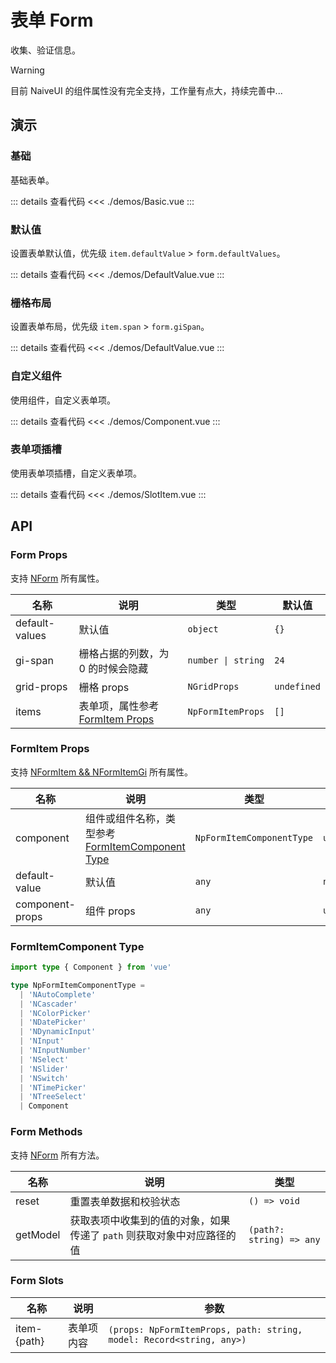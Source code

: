# 表单 Form

收集、验证信息。

> [!WARNING]
> 目前 NaiveUI 的组件属性没有完全支持，工作量有点大，持续完善中...

## 演示

<script setup lang="ts">
import { Basic, DefaultValue, Grid, Component, SlotItem } from './demos'
</script>

### 基础

基础表单。

<Basic />

::: details 查看代码
<<< ./demos/Basic.vue
:::

### 默认值

设置表单默认值，优先级 `item.defaultValue` > `form.defaultValues`。

<DefaultValue />

::: details 查看代码
<<< ./demos/DefaultValue.vue
:::

### 栅格布局

设置表单布局，优先级 `item.span` > `form.giSpan`。

<Grid />

::: details 查看代码
<<< ./demos/DefaultValue.vue
:::

### 自定义组件

使用组件，自定义表单项。

<Component />

::: details 查看代码
<<< ./demos/Component.vue
:::

### 表单项插槽

使用表单项插槽，自定义表单项。

<SlotItem />

::: details 查看代码
<<< ./demos/SlotItem.vue
:::

## API

### Form Props

支持 [NForm](https://www.naiveui.com/zh-CN/light/components/form#Form-Props) 所有属性。

| 名称           | 说明                                               | 类型               | 默认值      |
| -------------- | -------------------------------------------------- | ------------------ | ----------- |
| default-values | 默认值                                             | `object`           | `{}`        |
| gi-span        | 栅格占据的列数，为 0 的时候会隐藏                  | `number \| string` | `24`        |
| grid-props     | 栅格 props                                         | `NGridProps`       | `undefined` |
| items          | 表单项，属性参考 [FormItem Props](#formitem-props) | `NpFormItemProps`  | `[]`        |

### FormItem Props

支持 [NFormItem && NFormItemGi](https://www.naiveui.com/zh-CN/light/components/form#FormItem-Props) 所有属性。

| 名称            | 说明                                                                       | 类型                      | 默认值      |
| --------------- | -------------------------------------------------------------------------- | ------------------------- | ----------- |
| component       | 组件或组件名称，类型参考 [FormItemComponent Type](#formitemcomponent-type) | `NpFormItemComponentType` | `undefined` |
| default-value   | 默认值                                                                     | `any`                     | `null`      |
| component-props | 组件 props                                                                 | `any`                     | `undefined` |

### FormItemComponent Type

```ts
import type { Component } from 'vue'

type NpFormItemComponentType =
  | 'NAutoComplete'
  | 'NCascader'
  | 'NColorPicker'
  | 'NDatePicker'
  | 'NDynamicInput'
  | 'NInput'
  | 'NInputNumber'
  | 'NSelect'
  | 'NSlider'
  | 'NSwitch'
  | 'NTimePicker'
  | 'NTreeSelect'
  | Component
```

### Form Methods

支持 [NForm](https://www.naiveui.com/zh-CN/light/components/form#Form-Methods) 所有方法。

| 名称     | 说明                                                                   | 类型                     |
| -------- | ---------------------------------------------------------------------- | ------------------------ |
| reset    | 重置表单数据和校验状态                                                 | `() => void`             |
| getModel | 获取表项中收集到的值的对象，如果传递了 `path` 则获取对象中对应路径的值 | `(path?: string) => any` |

### Form Slots

| 名称          | 说明       | 参数                                                                 |
| ------------- | ---------- | -------------------------------------------------------------------- |
| item-\{path\} | 表单项内容 | `(props: NpFormItemProps, path: string, model: Record<string, any>)` |
